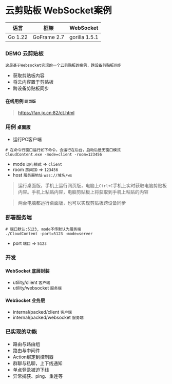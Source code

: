 # 云剪贴板 WebSocket案例

|   语言    |     框架      |   WebSocket   |
|:-------:|:-----------:|:-------------:|
| Go 1.22 | GoFrame 2.7 | gorilla 1.5.1 |

### DEMO 云剪贴板
```这是基于Websocket实现的一个云剪贴板的案例，跨设备剪贴板同步```
- 获取剪贴板内容
- 将云内容置于剪贴板
- 跨设备剪贴板同步

#### 在线用例 ```网页版```
> https://fan.jx.cn:82/ct.html

### 用例 ```桌面版```

- 运行PC客户端

```shell
# 在命令行窗口运行如下命令，会运行在后台，启动后是无窗口模式
CloudContent.exe -mode=client -room=123456
```
- mode `运行模式` => `client`
- room `房间ID` => `123456`
- host `服务器地址` `wss://域名/ws` 

> 运行桌面版，手机上运行网页版，电脑上`Ctrl+C`手机上实时获取电脑剪贴板内容。手机上粘贴内容，电脑剪贴板上将获取到手机上粘贴的内容

> 两台电脑都运行桌面版，也可以实现剪贴板跨设备同步

### 部署服务端

```shell
# 端口默认:5123, mode不传默认为服务端
./CloudContent -port=5123 -mode=server
```

- port `端口` => `5123`

### 开发

#### WebSocket 底层封装
- utility/client ``客户端``
- utility/websocket ``服务端``

#### WebSocket 业务层
- internal/packed/client ``客户端``
- internal/packed/websocket ``服务端``

### 已实现的功能
- 路由与路由组
- 路由与中间件
- Action绑定到控制器
- 群聊与私聊，上下线通知
- 单点登录被迫下线
- 异常捕获、ping、重连等